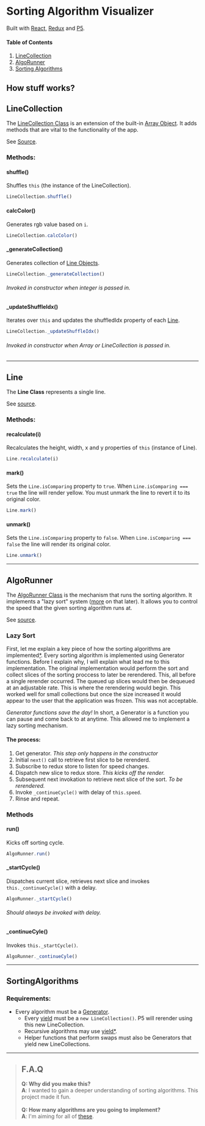 # Sorting Algorithm Visualizer
Built with [React](http://reactjs.org), [Redux](http://redux.js.org) and [P5](https://p5js.org/).

#### Table of Contents
1. [LineCollection](#LineCollection)
1. [AlgoRunner](#AlgoRunner)
1. [Sorting Algorithms](#SortingAlgorithms)


## How stuff works?

## LineCollection

The [LineCollection Class](https://github.com/rafeautie/sorting-algorithm-visualizer/blob/master/src/LineCollection/index.js) is an extension of the built-in [Array Object](https://developer.mozilla.org/en-US/docs/Web/JavaScript/Reference/Global_Objects/Array). It adds methods that are vital to the functionality of the app.

See [Source](https://github.com/rafeautie/sorting-algorithm-visualizer/blob/master/src/LineCollection/index.js).

### Methods:

#### shuffle()
Shuffles `this` (the instance of the LineCollection).
```javascript
LineCollection.shuffle()
```

#### calcColor()
Generates rgb value based on `i`.
```javascript
LineCollection.calcColor()
```

#### _generateCollection()
Generates collection of [Line Objects](#Line).
```javascript
LineCollection._generateCollection()
```
###### *Invoked in constructor when integer is passed in.*

#### _updateShuffleIdx()
Iterates over `this` and updates the shuffledIdx property of each [Line](#Line).
```javascript
LineCollection._updateShuffleIdx()
```
###### *Invoked in constructor when Array or LineCollection is passed in.*

---

## Line
The **Line Class** represents a single line.

See [source](https://github.com/rafeautie/sorting-algorithm-visualizer/blob/master/src/LineCollection/Line.js).

### Methods:
#### recalculate(i)
Recalculates the height, width, x and y properties of `this` (instance of Line).
```javascript
Line.recalculate(i)
```

#### mark()
Sets the `Line.isComparing` property to `true`. When `Line.isComparing === true` the line will render yellow. You must unmark the line to revert it to its original color.
```javascript
Line.mark()
```

#### unmark()
Sets the `Line.isComparing` property to `false`. When `Line.isComparing === false` the line will render its original color.
```javascript
Line.unmark()
```

---
## AlgoRunner

The [AlgoRunner Class](https://github.com/rafeautie/sorting-algorithm-visualizer/blob/master/src/AlgoRunner/index.js) is the mechanism that runs the sorting algorithm. It implements a "lazy sort" system ([more](#Lazy-Sort) on that later). It allows you to control the speed that the given sorting algorithm runs at.

See [source](https://github.com/rafeautie/sorting-algorithm-visualizer/blob/master/src/AlgoRunner/index.js).

### Lazy Sort
First, let me explain a key piece of how the sorting algorithms are implemented[*](#Requirements). Every sorting algorithm is implemented using Generator functions. Before I explain why, I will explain what lead me to this implementation. The original implementation would perform the sort and collect slices of the sorting proccess to later be rerendered. This, all before a single rerender occurred. The queued up slices would then be dequeued at an adjustable rate. This is where the rerendering would begin. This worked well for small collections but once the size increased it would appear to the user that the application was frozen. This was not acceptable.

*Generator functions save the day!* In short, a Generator is a function you can pause and come back to at anytime. This allowed me to implement a lazy sorting mechanism.

#### The process:
1. Get generator. *This step only happens in the constructor*
1. Initial `next()` call to retrieve first slice to be rerenderd.
1. Subscribe to redux store to listen for speed changes.
1. Dispatch new slice to redux store. *This kicks off the render.*
1. Subsequent next invokation to retrieve next slice of the sort. *To be rerendered.*
1. Invoke `_continueCycle()` with delay of `this.speed`.
1. Rinse and repeat.

### Methods
#### run()
Kicks off sorting cycle.
```javascript
AlgoRunner.run()
```

#### _startCycle()
Dispatches current slice, retrieves next slice and invokes `this._continueCycle()` with a delay.
```javascript
AlgoRunner._startCycle()
```
###### *Should always be invoked with delay.*

#### _continueCyle()
Invokes `this._startCycle()`.
```javascript
AlgoRunner._continueCyle()
```

---
## SortingAlgorithms

### Requirements:
- Every algorithm must be a [Generator](https://developer.mozilla.org/en-US/docs/Web/JavaScript/Reference/Global_Objects/Generator).
    - Every [yield](https://developer.mozilla.org/en-US/docs/Web/JavaScript/Reference/Operators/yield) must be a `new LineCollection()`. P5 will rerender using this new LineCollection.
    - Recursive algorithms may use [yield*](https://developer.mozilla.org/en-US/docs/Web/JavaScript/Reference/Operators/yield*).
    - Helper functions that perform swaps must also be Generators that yield new LineCollections.
---

> ## F.A.Q
>__Q: Why did you make this?__\
__A__: I wanted to gain a deeper understanding of sorting algorithms. This project made it fun.\
\
>__Q: How many algorithms are you going to implement?__\
>__A__: I'm aiming for all of [these](https://www.bigocheatsheet.com/#sorting).